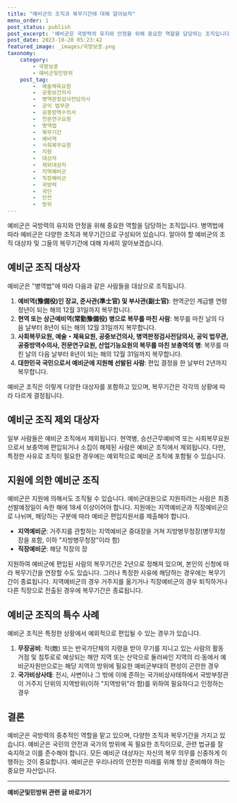 ```yaml
---
title: "예비군의 조직과 복무기간에 대해 알아보자"
menu_order: 1
post_status: publish
post_excerpt: '예비군은 국방력의 유지와 안정을 위해 중요한 역할을 담당하는 조직입니다. 병역법에 따라 예비군은 다양한 조직과 복무기간으로 구성되어 있습니다. 알아야 할 예비군의 조직 대상자 및 그들의 복무기간에 대해 자세히 알아보겠습니다.'
post_date: 2023-10-20 05:23:42
featured_image: _images/국방보훈.png
taxonomy:
    category:
        - 국방보훈
        - 예비군및민방위
    post_tag:
        -  예술체육요원
        -  공중보건의사
        -  병역판정검사전담의사
        -  공익 법무관
        -  공중방역수의사
        -  전문연구요원
        -  병역법
        -  복무기간
        -  예비역
        -  사회복무요원
        -  지원
        -  대상자
        -  제외대상자
        -  지역예비군
        -  직장예비군
        -  국방력
        -  국민
        -  안전
        -  방위
---
```




예비군은 국방력의 유지와 안정을 위해 중요한 역할을 담당하는 조직입니다. 병역법에 따라 예비군은 다양한 조직과 복무기간으로 구성되어 있습니다. 알아야 할 예비군의 조직 대상자 및 그들의 복무기간에 대해 자세히 알아보겠습니다.

## 예비군 조직 대상자

예비군은 "병역법"에 따라 다음과 같은 사람들을 대상으로 조직됩니다.

1. **예비역(豫備役)인 장교, 준사관(準士官) 및 부사관(副士官)**: 현역군인 계급별 연령 정년이 되는 해의 12월 31일까지 복무합니다.
2. **현역 또는 상근예비역(常勤豫備役) 병으로 복무를 마친 사람**: 복무를 마친 날의 다음 날부터 8년이 되는 해의 12월 31일까지 복무합니다.
3. **사회복무요원, 예술・체육요원, 공중보건의사, 병역판정검사전담의사, 공익 법무관, 공중방역수의사, 전문연구요원, 산업기능요원의 복무를 마친 보충역의 병**: 복무를 마친 날의 다음 날부터 8년이 되는 해의 12월 31일까지 복무합니다.
4. **대한민국 국민으로서 예비군에 지원해 선발된 사람**: 편입 결정을 한 날부터 2년까지 복무합니다.

예비군 조직은 이렇게 다양한 대상자를 포함하고 있으며, 복무기간은 각각의 상황에 따라 다르게 결정됩니다.

## 예비군 조직 제외 대상자

일부 사람들은 예비군 조직에서 제외됩니다. 현역병, 승선근무예비역 또는 사회복무요원으로서 보충역에 편입되거나 소집이 해제된 사람은 예비군 조직에서 제외됩니다. 다만, 특정한 사유로 조직이 필요한 경우에는 예외적으로 예비군 조직에 포함될 수 있습니다.

## 지원에 의한 예비군 조직

예비군은 지원에 의해서도 조직될 수 있습니다. 예비군대원으로 지원하려는 사람은 최종 선발예정일이 속한 해에 18세 이상이어야 합니다. 지원에는 지역예비군과 직장예비군으로 나뉘며, 해당하는 구분에 따라 예비군 편입지원서를 제출해야 합니다.

- **지역예비군**: 거주지를 관할하는 지역예비군 중대장을 거쳐 지방병무청장(병무지청장을 포함, 이하 "지방병무청장"이라 함)
- **직장예비군**: 해당 직장의 장

지원하여 예비군에 편입된 사람의 복무기간은 2년으로 정해져 있으며, 본인의 신청에 따라 복무기간을 연장할 수도 있습니다. 그러나 특정한 사유에 해당하는 경우에는 복무기간이 종료됩니다. 지역예비군의 경우 거주지를 옮기거나 직장예비군의 경우 퇴직하거나 다른 직장으로 전출된 경우에 복무기간은 종료됩니다.

## 예비군 조직의 특수 사례

예비군 조직은 특정한 상황에서 예외적으로 편입될 수 있는 경우가 있습니다.

1. **무장공비**: 적(敵) 또는 반국가단체의 지령을 받아 무기를 지니고 있는 사람의 활동 거점 및 침투로로 예상되는 해안 지역 또는 산악으로 둘러싸인 지역의 리·동에서 예비군자원만으로는 해당 지역의 방위에 필요한 예비군부대의 편성이 곤란한 경우
2. **국가비상사태**: 전시, 사변이나 그 밖에 이에 준하는 국가비상사태하에서 국방부장관이 거주지 단위의 지역방위(이하 "지역방위"라 함)를 위하여 필요하다고 인정하는 경우

## 결론

예비군은 국방력의 중추적인 역할을 맡고 있으며, 다양한 조직과 복무기간을 가지고 있습니다. 예비군은 국민의 안전과 국가의 방위에 꼭 필요한 조직이므로, 관련 법규를 잘 숙지하고 이를 준수해야 합니다. 모든 예비군 대상자는 자신의 복무 의무를 신중하게 이행하는 것이 중요합니다. 예비군은 우리나라의 안전한 미래를 위해 항상 준비해야 하는 중요한 자산입니다.
<!-- wp:separator -->
<hr class="wp-block-separator has-alpha-channel-opacity"/>
<!-- /wp:separator -->

<!-- wp:group {"backgroundColor":"base","layout":{"type":"constrained"}} -->
<div class="wp-block-group has-base-background-color has-background"><!-- wp:paragraph {"align":"center","fontSize":"medium"} -->
<p class="has-text-align-center has-large-font-size"><strong>예비군및민방위 관련 글 바로가기</strong></p>
<!-- /wp:paragraph -->


<!-- wp:latest-posts
{"categories":[{"id":9797,"count":19,"description":"","link":"https://uknowlaw.com/category/%ec%98%88%eb%b9%84%ea%b5%b0%eb%b0%8f%eb%af%bc%eb%b0%a9%ec%9c%84/","name":"예비군및민방위","slug":"예비군및민방위","taxonomy":"category","parent":0,"meta":[],"_links":{"self":[{"href":"https://uknowlaw.com/wp-json/wp/v2/categories/9797"}],"collection":[{"href":"https://uknowlaw.com/wp-json/wp/v2/categories"}],"about":[{"href":"https://uknowlaw.com/wp-json/wp/v2/taxonomies/category"}],"wp:post_type":[{"href":"https://uknowlaw.com/wp-json/wp/v2/posts?categories=9797"}],"curies":[{"name":"wp","href":"https://api.w.org/{rel}","templated":true}]}}],"postsToShow":100,"excerptLength":28,"postLayout":"grid","columns":2,"featuredImageAlign":"left","featuredImageSizeSlug":"large","fontSize":18px} /--></div>
<!-- /wp:group -->